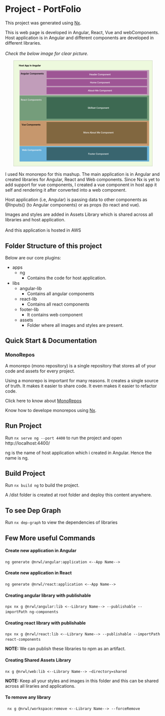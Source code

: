 

# Project - PortFolio

This project was generated using [Nx](https://nx.dev).

 <p>
            This is web page is developed in <span> Angular, React, Vue </span> and <span>webComponents</span>. Host application is in <span>Angular</span>
            and different components are developed in different libraries.<br/><br/><i>Check the below image for clear picture.</i>

</p>

<p style="text-align: center"><img src="./libs/assets/src/lib/images/Overview.svg" width="450"></p>

 <p>
            I used <span class="nx"> Nx monorepo </span> for this mashup. The main application is in <span>Angular</span> and created libraries for <span> Angular, React</span> and <span>Web components.</span>
            Since <span class="nx">Nx</span> is yet to add support for vue components, I created a vue component in host app it self and rendering it after converted into a web component.
            
</p> 
<p> 
            Host application (i.e, Angular) is passing data to other components as @Inputs() (to Angular components) or as props (to react and vue).
</p>
<p>
            Images and styles are added in Assets Library which is shared across all libraries and host application.
            <br/><br/>
            And this application is hosted in <span>AWS</span>
</p>


## Folder Structure of this project

Below are our core plugins:

- apps
    - ng
        - Contains the code for host application. 
- libs
   - angular-lib
        - Contains all angular components
   - react-lib
        - Contains all react components
   - footer-lib
        - It contains web component
   - assets
        - Folder where all images and styles are present.


## Quick Start & Documentation

<h3>MonoRepos</h3>

<section>

A monorepo (mono repository) is a single repository that stores all of your code and assets for every project.

Using a monorepo is important for many reasons. It creates a single source of truth. It makes it easier to share code. It even makes it easier to refactor code.
</section>


Click here to know about [MonoRepos](https://link.medium.com/vcx4qA0cGgb)


Know how to develope monorepos using [Nx](https://nx.dev).


## Run Project

Run `nx serve ng --port 4400` to run the project and open http://localhost:4400/

ng is the name of host application which i created in Angular. Hence the name is ng.

## Build Project
Run `nx build ng` to build the project. 

A /dist folder is created at root folder and deploy this content anywhere.

## To see Dep Graph
Run `nx dep-graph` to view the dependencies of libraries

## Few More useful Commands 

<h4>Create new application in Angular</h4>

`ng generate @nrwl/angular:application <--App Name-->`

<h4>Create new application in React</h4>

`ng generate @nrwl/react:application <--App Name-->`

<h4>Creating angular library with publishable</h4>

`npx nx g @nrwl/angular:lib <--Library Name--> --publishable --importPath ng-components`

<h4>Creating react library with publishable</h4>

`npx nx g @nrwl/react:lib <--Library Name--> --publishable --importPath react-components`


<b>NOTE:</b> We can publish these libraries to npm as an artifact.

<h4>Creating Shared Assets Library</h4>

`nx g @nrwl/web:lib <--Library Name--> —directory=shared `

<b>NOTE:</b> Keep all your styles and images in this folder and this can be shared across all liraries and applications.

<h4> To remove any library </h4>

` nx g @nrwl/workspace:remove <--Library Name--> --forceRemove`
